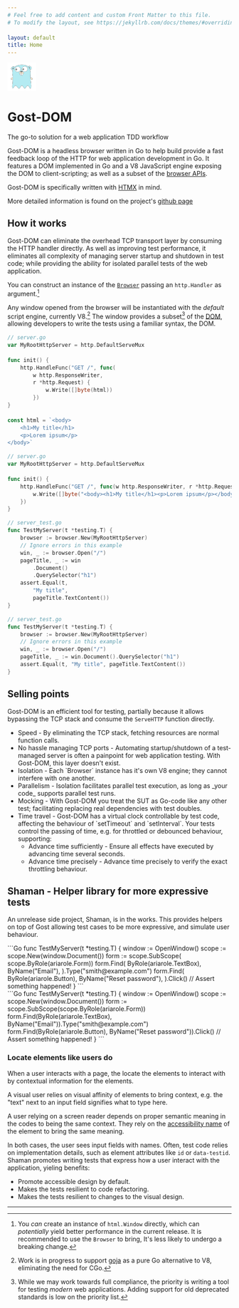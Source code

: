 ```yaml
---
# Feel free to add content and custom Front Matter to this file.
# To modify the layout, see https://jekyllrb.com/docs/themes/#overriding-theme-defaults

layout: default
title: Home
---
```


<div class="d-flex flex-row align-items-center mb-5">
    <img src="/assets/gost-logo.svg" height="64" width="64" alt="Gost-DOM logo"/>
<div class="main-heading flex-fill">
<h1>Gost-DOM</h1>
The go-to solution for a web application TDD workflow
</div>
</div>

Gost-DOM is a headless browser written in Go to help build provide a fast
feedback loop of the HTTP for web application development in Go. It features
a DOM implemented in Go and a V8 JavaScript engine exposing the DOM to
client-scripting; as well as a subset of the [browser
APIs](https://developer.mozilla.org/en-US/docs/Web/API). 

Gost-DOM is specifically written with [HTMX](https://htmx.org/) in mind.

More detailed information is found on the project's [github
page](https://github.com/gost-dom/browser)

## How it works

Gost-DOM can eliminate the overhead TCP transport layer by consuming the HTTP handler
directly. As well as improving test performance, it eliminates all complexity
of managing server startup and shutdown in test code; while providing the
ability for isolated parallel tests of the web application.

You can construct an instance of the
[`Browser`](https://pkg.go.dev/github.com/gost-dom/browser#Browser) passing an
`http.Handler` as argument.[^1]

Any window opened from the browser will be instantiated with the _default_
script engine, currently V8.[^2] The window provides a subset[^3] of the
[DOM](https://developer.mozilla.org/en-US/docs/Web/API/Document_Object_Model),
allowing developers to write the tests using a familiar syntax, the DOM.


<div class="d-block d-md-none" markdown="1">

```go
// server.go
var MyRootHttpServer = http.DefaultServeMux

func init() {
    http.HandleFunc("GET /", func(
        w http.ResponseWriter, 
        r *http.Request) {
            w.Write([]byte(html))
        })
}

const html = `<body>
    <h1>My title</h1>
    <p>Lorem ipsum</p>
</body>`
```

</div>

<div class="d-none d-md-block" markdown="1">

```go
// server.go
var MyRootHttpServer = http.DefaultServeMux

func init() {
    http.HandleFunc("GET /", func(w http.ResponseWriter, r *http.Request) {
        w.Write([]byte("<body><h1>My title</h1><p>Lorem ipsum</p></body>"))
    })
}
```
</div>


<div class="d-block d-sm-none" markdown="1">

```go
// server_test.go
func TestMyServer(t *testing.T) {
    browser := browser.New(MyRootHttpServer)
    // Ignore errors in this example
    win, _ := browser.Open("/")
    pageTitle, _ := win
        .Document()
        .QuerySelector("h1")
    assert.Equal(t, 
        "My title", 
        pageTitle.TextContent())
}
```
</div>
<div class="d-none d-sm-block" markdown="1">

```go
// server_test.go
func TestMyServer(t *testing.T) {
    browser := browser.New(MyRootHttpServer)
    // Ignore errors in this example
    win, _ := browser.Open("/")
    pageTitle, _ := win.Document().QuerySelector("h1")
    assert.Equal(t, "My title", pageTitle.TextContent())
}
```
</div>

## Selling points

Gost-DOM is an efficient tool for testing, partially because it allows bypassing
the TCP stack and consume the `ServeHTTP` function directly.

<ul class="gd-feature-list">
            <li><span class="gd-feature-list__heading">Speed</span> - By
        eliminating the TCP stack, fetching resources are normal function calls.
        </li>
            <li><span class="gd-feature-list__heading">No hassle managing TCP ports</span> - Automating startup/shutdown of a test-managed server is often a painpoint for web application testing. With Gost-DOM, this layer doesn't exist.
    </li>
            <li><span class="gd-feature-list__heading">Isolation</span> - <span markdown="1">Each `Browser` instance has it's own V8 engine; they cannot interfere with one another.</span>
            </li>
            <li><span class="gd-feature-list__heading">Parallelism</span> - <span markdown="1">Isolation facilitates parallel test execution, as long as _your code_ supports
                parallel test runs.</span></li>
            <li><span class="gd-feature-list__heading">Mocking</span> - <span>With Gost-DOM you treat the SUT as Go-code like any other test; facilitating replacing real dependencies with test doubles.</span></li>
    <li><span class="gd-feature-list__heading">Time travel</span> - <span markdown="1">
            Gost-DOM has a virtual clock controllable by test code, affecting the behaviour of `setTimeout` and `setInterval`. Your tests control the passing of time, e.g. for throttled or debounced behaviour, supporting:
        </span>
        <ul>
            <li><span class="gd-feature-list__heading">Advance time sufficiently</span> - Ensure all effects have executed by advancing time several seconds.</li>
            <li><span class="gd-feature-list__heading">Advance time precisely</span> - Advance time precisely to verify the exact throttling behaviour.</li>
        </ul>
    </li>
</ul>

## Shaman - Helper library for more expressive tests

An unrelease side project, Shaman, is in the works. This provides helpers on top
of Gost allowing test cases to be more expressive, and simulate user behaviour.

<div class="d-block d-md-none" markdown="1">
```Go
func TestMyServer(t *testing.T) {
    window := OpenWindow()
    scope := scope.New(window.Document())
    form := scope.SubScope(
        scope.ByRole(ariarole.Form))
    form.Find(
        ByRole(ariarole.TextBox),
        ByName("Email"),
    ).Type("smith@example.com")
    form.Find(
        ByRole(ariarole.Button),
        ByName("Reset password"),
    ).Click()
    // Assert something happened!
}
```
</div>

<div class="d-none d-md-block" markdown="1">
```Go
func TestMyServer(t *testing.T) {
    window := OpenWindow()
    scope := scope.New(window.Document())
    form := scope.SubScope(scope.ByRole(ariarole.Form))
    form.Find(ByRole(ariarole.TextBox), ByName("Email")).Type("smith@example.com")
    form.Find(ByRole(ariarole.Button), ByName("Reset password")).Click()
    // Assert something happened!
}
```
</div>

### Locate elements like users do

When a user interacts with a page, the locate the elements to interact with by
contextual information for the elements. 

A visual user relies on visual affinity of elements to bring context, e.g. the
"text" next to an input field signifies what to type here.

A user relying on a screen reader depends on proper semantic meaning in the
codes to being the same context. They rely on the [accessibility
name](https://developer.mozilla.org/en-US/docs/Glossary/Accessible_name) of the
element to bring the same meaning.

In both cases, the user sees input fields with names. Often, test code relies on
implementation details, such as element attributes like `id` or `data-testid`.
Shaman promotes writing tests that express how a user interact with the
application, yieling benefits:

- Promote accessible design by default.
- Makes the tests resilient to code refactoring.
- Makes the tests resilient to changes to the visual design.

---

[^1]: You _can_ create an instance of `html.Window` directly, which can
    _potentially_ yield better performance in the current release. It is
    recommended to use the `Browser` to bring, It's less likely to undergo a
    breaking change.

[^2]: Work is in progress to support [goja](https://github.com/dop251/goja) as a
    pure Go alternative to V8, eliminating the need for CGo.

[^3]: While we may work towards full compliance, the priority is writing a tool
    for testing _modern_ web applications. Adding support for old deprecated
    standards is low on the priority list.
